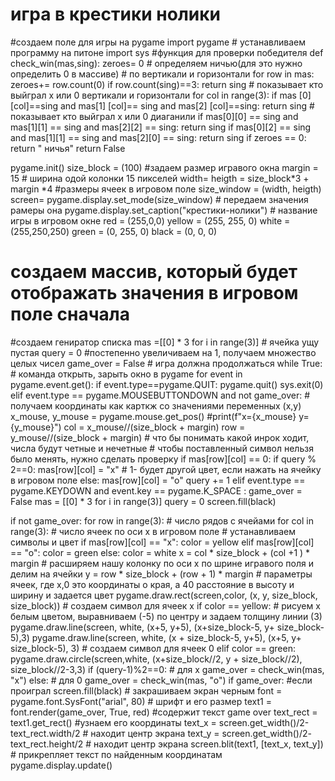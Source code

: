# игра в крестики нолики
#создаем поле для игры на pygame
import pygame # устанавливаем программу на питоне
import sys
#функция для проверки победителя
def check_win(mas,sing):
    zeroes= 0 # определяем ничью(для это нужно определить 0 в массиве)
    # по вертикали и горизонтали
    for row in mas:
        zeroes+= row.count(0)
        if row.count(sing)==3:
            return sing # показывает кто выйграл х или 0 вертикали и горизонтали
    for col in range(3):
        if mas [0] [col]==sing and mas[1] [col]== sing and mas[2] [col]==sing:
            return sing
    # показывает кто выйграл х или 0 диаганили
        if mas[0][0] == sing and mas[1][1] == sing and mas[2][2] == sing:
            return sing
        if mas[0][2] == sing and mas[1][1] == sing and mas[2][0] == sing:
            return sing
        if zeroes == 0:
            return " ничья"
    return False

pygame.init()
size_block = (100) #задаем размер игравого окна
margin = 15 # ширина одой колонки 15 пикселей
width= heigth = size_block*3 + margin *4 #размеры ячеек в игровом поле
size_window = (width, heigth)
screen= pygame.display.set_mode(size_window) # передаем значения рамеры она
pygame.display.set_caption("крестики-нолики") # название игры в игровом окне
red = (255,0,0)
yellow = (255, 255, 0)
white = (255,250,250)
green = (0, 255, 0)
black = (0, 0, 0)
# создаем массив, который будет отображать значения в игровом поле сначала
#создаем гениратор списка
mas =[[0] * 3 for i in range(3)] # ячейка ущу пустая
query = 0 #постепенно увеличиваем на 1, получаем множество целых чисел
game_over = False # игра должна продолжаться
while True: # команда открыть, зарыть окно в pygame
    for event in pygame.event.get():
        if event.type==pygame.QUIT:
            pygame.quit()
            sys.exit(0)
        elif event.type == pygame.MOUSEBUTTONDOWN and not game_over:
            # получаем координаты как карткж со значениями переменных (х,у)
            x_mouse, y_mouse = pygame.mouse.get_pos()
            #print(f"x={x_mouse} y= {y_mouse}")
            col = x_mouse//(size_block + margin)
            row = y_mouse//(size_block + margin)
            # что бы понимать какой инрок ходит, числа будут четные и нечетные
            # чтобы поставленный символ нельзя было менять, нужно сделать проверку
            if mas[row][col] == 0:
                if query % 2==0:
                    mas[row][col] = "x" # 1- будет другой цвет, если нажать на ячейку в игровом поле
                else:
                    mas[row][col] = "o"
                query += 1
        elif event.type == pygame.KEYDOWN and event.key == pygame.K_SPACE :
                game_over = False
                mas = [[0] * 3 for i in range(3)]
                query = 0
                screen.fill(black)

   
   if not game_over:
        for row in range(3):  # число рядов с ячейами
            for col in range(3): # число ячеек по оси х в игровом поле
        # устанавливаем символы и цвет
                if mas[row][col] == "x":
                    color = yellow
                elif mas[row][col] == "o":
                    color = green
                else:
                    color = white
                x = col * size_block + (col +1 ) * margin # расширяем нашу колонку по оси х по шрине игравого поля и делим на ячейки
                y = row * size_block + (row + 1) * margin
        # параметры ячеек, где х,0 это координаты о края, а 40 расстояние в высоту и ширину и задается цвет
                pygame.draw.rect(screen,color, (x, y, size_block, size_block))
            # создаем символ для ячеек х
                if color == yellow:
                # рисуем х белым цветом, выравниваем (-5) по центру и задаем толщину линии (3)
                    pygame.draw.line(screen, white, (x+5, y+5), (x+size_block-5, y+ size_block-5),3)
                    pygame.draw.line(screen, white, (x + size_block-5, y+5), (x+5, y+ size_block-5), 3)
            # создаем символ для ячеек 0
                elif color == green:
                    pygame.draw.circle(screen,white, (x+size_block//2, y + size_block//2), size_block//2-3,3)
        if (query-1)%2==0: # для х
            game_over = check_win(mas, "x")
        else: # для 0
            game_over = check_win(mas, "o")
        if game_over: #если проиграл
            screen.fill(black) # закрашиваем экран черным
            font = pygame.font.SysFont("arial", 80) # шрифт и его размер
            text1 = font.render(game_over, True, red) #содержит текст game over
            text_rect = text1.get_rect() #узнаем его координаты
            text_x = screen.get_width()/2-text_rect.width/2 # находит центр экрана
            text_y = screen.get_width()/2- text_rect.height/2 # находит центр экрана
            screen.blit(text1, [text_x, text_y]) # прикрепляет текст по найденным координатам
        pygame.display.update()

